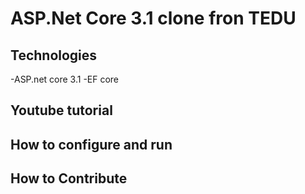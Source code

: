 # ASP.Net Core 3.1 clone fron TEDU
## Technologies
-ASP.net core 3.1
-EF core

## Youtube tutorial
## How to configure and run
## How to Contribute